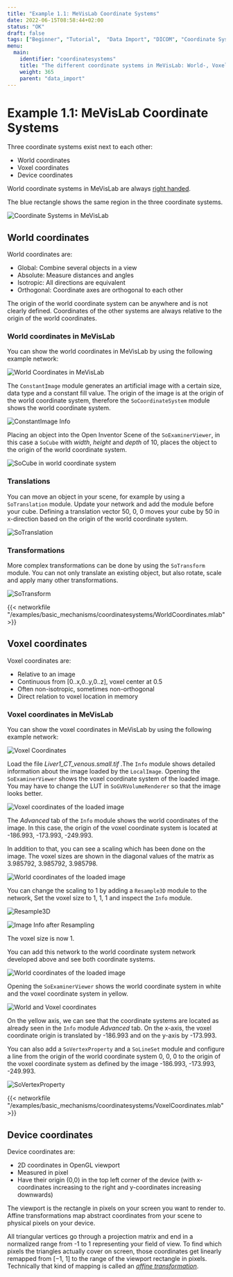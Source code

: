 ```yaml
---
title: "Example 1.1: MeVisLab Coordinate Systems"
date: 2022-06-15T08:58:44+02:00
status: "OK"
draft: false
tags: ["Beginner", "Tutorial",  "Data Import", "DICOM", "Coordinate Systems"]
menu: 
  main:
    identifier: "coordinatesystems"
    title: "The different coordinate systems in MeVisLab: World-, Voxel- and Device coordinates."
    weight: 365
    parent: "data_import"
---
```


# Example 1.1: MeVisLab Coordinate Systems
Three coordinate systems exist next to each other:
* World coordinates
* Voxel coordinates
* Device coordinates

World coordinate systems in MeVisLab are always [right handed](https://en.wikipedia.org/wiki/Right-hand_rule).

The blue rectangle shows the same region in the three coordinate systems.

![Coordinate Systems in MeVisLab](/images/tutorials/basicmechanics/GSExampleImageProcessing10b.png "Coordinate Systems in MeVisLab")

## World coordinates
World coordinates are:
* Global: Combine several objects in a view
* Absolute: Measure distances and angles
* Isotropic: All directions are equivalent
* Orthogonal: Coordinate axes are orthogonal to each other

The origin of the world coordinate system can be anywhere and is not clearly defined. Coordinates of the other systems are always relative to the origin of the world coordinates.

### World coordinates in MeVisLab
You can show the world coordinates in MeVisLab by using the following example network:

![World Coordinates in MeVisLab](/images/tutorials/basicmechanics/WorldCoordinates.png "World Coordinates in MeVisLab")

The `ConstantImage` module generates an artificial image with a certain size, data type and a constant fill value. The origin of the image is at the origin of the world coordinate system, therefore the `SoCoordinateSystem` module shows the world coordinate system.

![ConstantImage Info](/images/tutorials/basicmechanics/ConstantImageInfo.png "ConstantImage Info")

Placing an object into the Open Inventor Scene of the `SoExaminerViewer`, in this case a `SoCube` with *width*, *height* and *depth* of 10, places the object to the origin of the world coordinate system.

![SoCube in world coordinate system](/images/tutorials/basicmechanics/SoCubeWorldCoordinates.png "SoCube in world coordinate system")

### Translations
You can move an object in your scene, for example by using a `SoTranslation` module. Update your network and add the module before your cube. Defining a translation vector 50, 0, 0 moves your cube by 50 in x-direction based on the origin of the world coordinate system.

![SoTranslation](/images/tutorials/basicmechanics/SoTranslation.png "SoTranslation")

### Transformations
More complex transformations can be done by using the `SoTransform` module. You can not only translate an existing object, but also rotate, scale and apply many other transformations.

![SoTransform](/images/tutorials/basicmechanics/SoTransform.png "SoTransform")

{{< networkfile "/examples/basic_mechanisms/coordinatesystems/WorldCoordinates.mlab" >}}

## Voxel coordinates
Voxel coordinates are:
* Relative to an image
* Continuous from [0..x,0..y,0..z], voxel center at 0.5
* Often non-isotropic, sometimes non-orthogonal
* Direct relation to voxel location in memory

### Voxel coordinates in MeVisLab
You can show the voxel coordinates in MeVisLab by using the following example network:

![Voxel Coordinates](/images/tutorials/basicmechanics/VoxelCoordinates.png "Voxel Coordinates")

Load the file *Liver1_CT_venous.small.tif* .The `Info` module shows detailed information about the image loaded by the `LocalImage`. Opening the `SoExaminerViewer` shows the voxel coordinate system of the loaded image. You may have to change the LUT in `SoGVRVolumeRenderer` so that the image looks better.

![Voxel coordinates of the loaded image](/images/tutorials/basicmechanics/SoExaminerViewer_Voxel.png "Voxel coordinates of the loaded image")

The *Advanced* tab of the `Info` module shows the world coordinates of the image. In this case, the origin of the voxel coordinate system is located at -186.993, -173.993, -249.993.

In addition to that, you can see a scaling which has been done on the image. The voxel sizes are shown in the diagonal values of the matrix as 3.985792, 3.985792, 3.985798.

![World coordinates of the loaded image](/images/tutorials/basicmechanics/ImageInfo_Advanced.png "World coordinates of the loaded image")

You can change the scaling to 1 by adding a `Resample3D` module to the network, Set the voxel size to 1, 1, 1 and inspect the `Info` module.

![Resample3D](/images/tutorials/basicmechanics/Resample3D.png "Resample3D")

![Image Info after Resampling](/images/tutorials/basicmechanics/ImageInfo_AdvancedResampled.png "Image Info after Resampling")

The voxel size is now 1.

You can add this network to the world coordinate system network developed above and see both coordinate systems.

![World coordinates of the loaded image](/images/tutorials/basicmechanics/WorldVoxelNetwork.png "World coordinates of the loaded image")

Opening the `SoExaminerViewer` shows the world coordinate system in white and the voxel coordinate system in yellow.

![World and Voxel coordinates](/images/tutorials/basicmechanics/SoExaminerViewer_both.png "World and Voxel coordinates")

On the yellow axis, we can see that the coordinate systems are located as already seen in the `Info` module *Advanced* tab. On the x-axis, the voxel coordinate origin is translated by -186.993 and on the y-axis by -173.993.

You can also add a `SoVertexProperty` and a `SoLineSet` module and configure a line from the origin of the world coordinate system 0, 0, 0 to the origin of the voxel coordinate system as defined by the image -186.993, -173.993, -249.993.

![SoVertexProperty](/images/tutorials/basicmechanics/Arrow.png "SoVertexProperty")

{{< networkfile "/examples/basic_mechanisms/coordinatesystems/VoxelCoordinates.mlab" >}}

## Device coordinates
Device coordinates are:
* 2D coordinates in OpenGL viewport
* Measured in pixel
* Have their origin (0,0) in the top left corner of the device (with x-coordinates increasing to the right and y-coordinates increasing downwards)

The viewport is the rectangle in pixels on your screen you want to render to. Affine transformations map abstract coordinates from your scene to physical pixels on your device.

All triangular vertices go through a projection matrix and end in a normalized range from -1 to 1 representing your field of view. To find which pixels the triangles actually cover on screen, those coordinates get linearly remapped from [−1, 1] to the range of the viewport rectangle in pixels. Technically that kind of mapping is called an [*affine transformation*](https://en.wikipedia.org/wiki/Affine_transformation).